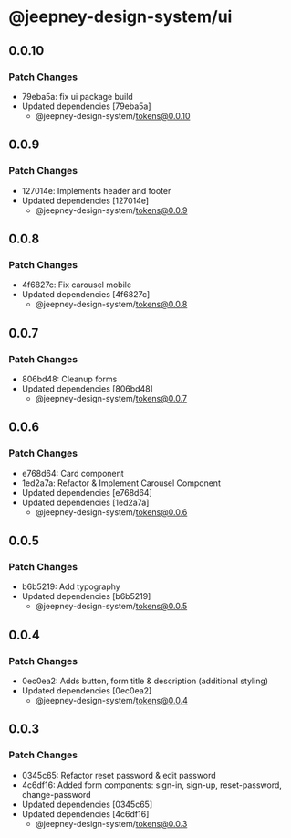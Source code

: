 # @jeepney-design-system/ui

## 0.0.10

### Patch Changes

- 79eba5a: fix ui package build
- Updated dependencies [79eba5a]
  - @jeepney-design-system/tokens@0.0.10

## 0.0.9

### Patch Changes

- 127014e: Implements header and footer
- Updated dependencies [127014e]
  - @jeepney-design-system/tokens@0.0.9

## 0.0.8

### Patch Changes

- 4f6827c: Fix carousel mobile
- Updated dependencies [4f6827c]
  - @jeepney-design-system/tokens@0.0.8

## 0.0.7

### Patch Changes

- 806bd48: Cleanup forms
- Updated dependencies [806bd48]
  - @jeepney-design-system/tokens@0.0.7

## 0.0.6

### Patch Changes

- e768d64: Card component
- 1ed2a7a: Refactor & Implement Carousel Component
- Updated dependencies [e768d64]
- Updated dependencies [1ed2a7a]
  - @jeepney-design-system/tokens@0.0.6

## 0.0.5

### Patch Changes

- b6b5219: Add typography
- Updated dependencies [b6b5219]
  - @jeepney-design-system/tokens@0.0.5

## 0.0.4

### Patch Changes

- 0ec0ea2: Adds button, form title & description (additional styling)
- Updated dependencies [0ec0ea2]
  - @jeepney-design-system/tokens@0.0.4

## 0.0.3

### Patch Changes

- 0345c65: Refactor reset password & edit password
- 4c6df16: Added form components: sign-in, sign-up, reset-password, change-password
- Updated dependencies [0345c65]
- Updated dependencies [4c6df16]
  - @jeepney-design-system/tokens@0.0.3
